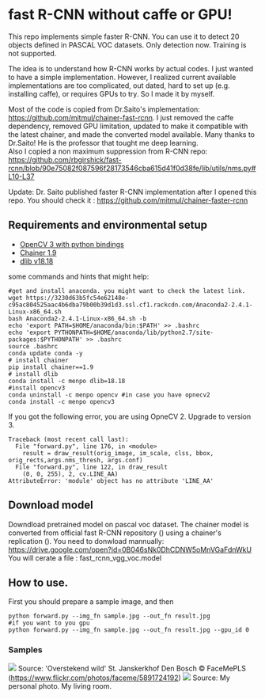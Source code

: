 # fast R-CNN without caffe or GPU! 
This repo implements simple faster R-CNN. You can use it to detect 20 objects defined in PASCAL VOC datasets. Only detection now. Training is not supported. 

The idea is to understand how R-CNN works by actual codes. I just wanted to have a simple implementation. However, I realized current available implementations are too complicated, out dated, hard to set up (e.g. installing caffe), or requires GPUs to try. So I made it by myself.

Most of the code is copied from Dr.Saito's implementation: https://github.com/mitmul/chainer-fast-rcnn. 
 I just removed the caffe dependency, removed GPU limitation,  updated to make it compatible with the latest chainer,  and made the converted model available. Many thanks to Dr.Saito! He is the professor that tought me deep learning.  
  Also I copied a non maximum suppression from R-CNN repo: https://github.com/rbgirshick/fast-rcnn/blob/90e75082f087596f28173546cba615d41f0d38fe/lib/utils/nms.py#L10-L37
 
 Update: Dr. Saito published faster R-CNN implementation after I opened this repo. You should check it : https://github.com/mitmul/chainer-faster-rcnn

## Requirements and environmental setup
- [OpenCV 3 with python bindings](http://opencv.org)
- [Chainer 1.9](http://chainer.org)
- [dlib v18.18](https://github.com/davisking/dlib)

some commands and hints that might help:
```
#get and install anaconda. you might want to check the latest link.
wget https://3230d63b5fc54e62148e-c95ac804525aac4b6dba79b00b39d1d3.ssl.cf1.rackcdn.com/Anaconda2-2.4.1-Linux-x86_64.sh
bash Anaconda2-2.4.1-Linux-x86_64.sh -b
echo 'export PATH=$HOME/anaconda/bin:$PATH' >> .bashrc
echo 'export PYTHONPATH=$HOME/anaconda/lib/python2.7/site-packages:$PYTHONPATH' >> .bashrc
source .bashrc
conda update conda -y
# install chainer 
pip install chainer==1.9
# install dlib
conda install -c menpo dlib=18.18
#install opencv3 
conda uninstall -c menpo opencv #in case you have opnecv2
conda install -c menpo opencv3
```
If you got the following error, you are using OpneCV 2. Upgrade to version 3.
```
Traceback (most recent call last):
  File "forward.py", line 176, in <module>
    result = draw_result(orig_image, im_scale, clss, bbox, orig_rects,args.nms_thresh, args.conf)
  File "forward.py", line 122, in draw_result
    (0, 0, 255), 2, cv.LINE_AA)
AttributeError: 'module' object has no attribute 'LINE_AA'
```

## Download model
Downdload pretrained model on pascal voc dataset.
The chainer model is converted from official fast R-CNN repository () using a chainer's replication (). 
You need to donwload mannually: https://drive.google.com/open?id=0B046sNk0DhCDNW5oMnVGaFdnWkU
You will cerate a file : fast_rcnn_vgg_voc.model

## How to use.
First you should prepare a sample image, and then
```
python forward.py --img_fn sample.jpg --out_fn result.jpg
#if you want to you gpu
python forward.py --img_fn sample.jpg --out_fn result.jpg --gpu_id 0
```
### Samples
![](result1.jpg)
  Source: 'Overstekend wild' St. Janskerkhof Den Bosch &copy; FaceMePLS (https://www.flickr.com/photos/faceme/5891724192)
![](result2.jpg)
  Source: My personal photo. My living room. 
